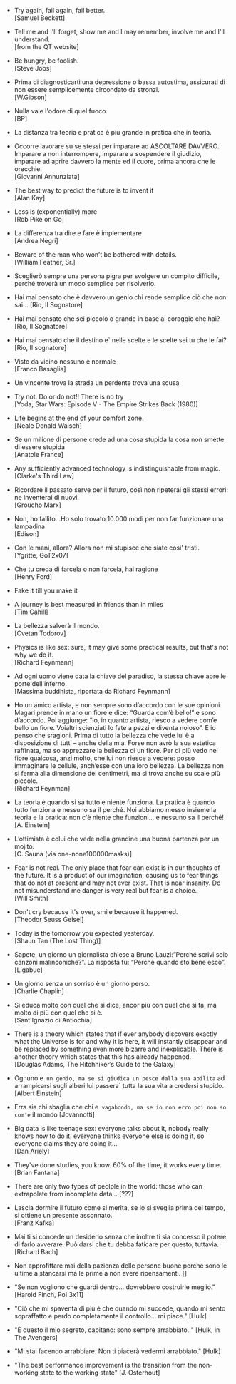 <!-- 
.. link: 
.. description: 
.. tags: personal
.. date: 2013/08/14 17:26:00
.. title: My favourite quotes
.. slug: my-favourite-quotes
-->

* Try again, fail again, fail better.    
[Samuel Beckett]

* Tell me and I'll forget, show me and I may remember, involve me and I'll understand.    
[from the QT website]

* Be hungry, be foolish.    
[Steve Jobs]

* Prima di diagnosticarti una depressione o bassa autostima, assicurati di non essere semplicemente circondato da stronzi.    
[W.Gibson]

* Nulla vale l'odore di quel fuoco.    
[BP]

* La distanza tra teoria e pratica è più grande in pratica che in teoria.    

* Occorre lavorare su se stessi per imparare ad ASCOLTARE DAVVERO. Imparare a non interrompere, imparare a sospendere il giudizio, imparare ad aprire davvero la mente ed il cuore, prima ancora che le orecchie.    
[Giovanni Annunziata]

* The best way to predict the future is to invent it    
[Alan Kay]

* Less is (exponentially) more    
[Rob Pike on Go]

* La differenza tra dire e fare è implementare    
[Andrea Negri]

* Beware of the man who won’t be bothered with details.    
[William Feather, Sr.]

* Sceglierò sempre una persona pigra per svolgere un compito difficile, perché troverà un modo semplice per risolverlo.

* Hai mai pensato che è davvero un genio chi rende semplice ciò che non sai...
[Rio, Il Sognatore]

* Hai mai pensato che sei piccolo o grande in base al coraggio che hai?    
[Rio, Il Sognatore]

* Hai mai pensato che il destino e` nelle scelte e le scelte sei tu che le fai?    
[Rio, Il sognatore]

* Visto da vicino nessuno è normale    
[Franco Basaglia]

* Un vincente trova la strada un perdente trova una scusa

* Try not. Do or do not!! There is no try    
[Yoda, Star Wars: Episode V - The Empire Strikes Back (1980)]

* Life begins at the end of your comfort zone.    
[Neale Donald Walsch]

* Se un milione di persone crede ad una cosa stupida la cosa non smette di essere stupida    
[Anatole France]

* Any sufficiently advanced technology is indistinguishable from magic.    
[Clarke's Third Law]

* Ricordare il passato serve per il futuro, così non ripeterai gli stessi errori: ne inventerai di nuovi.    
[Groucho Marx]

* Non, ho fallito…Ho solo trovato 10.000 modi per non far funzionare una lampadina    
[Edison]

* Con le mani, allora? Allora non mi stupisce che siate cosi' tristi.    
[Ygritte, GoT2x07]

* Che tu creda di farcela o non farcela, hai ragione    
[Henry Ford]

* Fake it till you make it

* A journey is best measured in friends than in miles    
[Tim Cahill]

* La bellezza salverà il mondo.    
[Cvetan Todorov]

* Physics is like sex: sure, it may give some practical results, but that's not why we do it.    
[Richard Feynmann]

* Ad ogni uomo viene data la chiave del paradiso, la stessa chiave apre le porte dell'inferno.    
[Massima buddhista, riportata da Richard Feynmann]

* Ho un amico artista, e non sempre sono d’accordo con le sue opinioni. Magari prende in mano un fiore e dice: “Guarda com’è bello!” e sono d’accordo. Poi aggiunge: “Io, in quanto artista, riesco a vedere com’è bello un fiore. Voialtri scienziati lo fate a pezzi e diventa noioso”.
E io penso che sragioni.
Prima di tutto la bellezza che vede lui è a disposizione di tutti – anche della mia. Forse non avrò la sua estetica raffinata, ma so apprezzare la bellezza di un fiore. Per di più vedo nel fiore qualcosa, anzi molto, che lui non riesce a vedere: posso immaginare le cellule, anch’esse con una loro bellezza. La bellezza non si ferma alla dimensione dei centimetri, ma si trova anche su scale più piccole.     
[Richard Feynman]

* La teoria è quando si sa tutto e niente funziona. La pratica è quando 
tutto funziona e nessuno sa il perché. Noi abbiamo messo insieme la teoria e la 
pratica: non c'è niente che funzioni... e nessuno sa il perché!    
[A. Einstein]

* L’ottimista è colui che vede nella grandine una buona partenza per un mojito.    
[C. Sauna (via one-none100000masks)]

* Fear is not real. The only place that fear can exist is in our thoughts of the future. It is a product of our imagination, causing us to fear things that do not at present and may not ever exist. That is near insanity. Do not misunderstand me danger is very real but fear is a choice.    
[Will Smith]

* Don't cry because it's over, smile because it happened.    
[Theodor Seuss Geisel]

* Today is the tomorrow you expected yesterday.      
[Shaun Tan (The Lost Thing)]

* Sapete, un giorno un giornalista chiese a Bruno Lauzi:”Perché scrivi solo canzoni malinconiche?”. La risposta fu: “Perché quando sto bene esco”.      
[Ligabue]

* Un giorno senza un sorriso è un giorno perso.    
[Charlie Chaplin]

* Si educa molto con quel che si dice, ancor più con quel che si fa, ma molto di più con quel che si è.    
[Sant'Ignazio di Antiochia]

* There is a theory which states that if ever anybody discovers exactly what the Universe is for and why it is here, it will instantly disappear and be replaced by something even more bizarre and inexplicable.  There is another theory which states that this has already happened.    
[Douglas Adams, The Hitchhiker’s Guide to the Galaxy]

* Ognuno e` un genio, ma se si giudica un pesce dalla sua abilita` ad arrampicarsi sugli alberi lui passera` tutta la sua vita a credersi stupido.    
[Albert Einstein]

* Erra sia chi sbaglia che chi e` vagabondo, ma se io non erro poi non so com'e` il mondo 
[Jovannotti]

* Big data is like teenage sex: everyone talks about it, nobody really knows how to do it, everyone thinks everyone else is doing it, so everyone claims they are doing it...    
[Dan Ariely]

* They've done studies, you know. 60% of the time, it works every time.
[Brian Fantana]

* There are only two types of peolple in the world: those who can extrapolate from incomplete data...
[???]

* Lascia dormire il futuro come si merita, se lo si sveglia prima del tempo, si ottiene un presente assonnato.    
[Franz Kafka]

* Mai ti si concede un desiderio senza che inoltre ti sia concesso il potere di farlo avverare. Può darsi che tu debba faticare per questo, tuttavia.
[Richard Bach]

* Non approfittare mai della pazienza delle persone buone perché sono le ultime a stancarsi ma le prime a non avere ripensamenti.
[]

* "Se non vogliono che guardi dentro... dovrebbero costruirle meglio."
[Harold Finch, PoI 3x11]

* "Ciò che mi spaventa di più è che quando mi succede, quando mi sento sopraffatto e perdo completamente il controllo... mi piace."
[Hulk]

* "È questo il mio segreto, capitano: sono sempre arrabbiato. "
[Hulk, in The Avengers]

* "Mi stai facendo arrabbiare. Non ti piacerà vedermi arrabbiato."
[Hulk]

* "The best performance improvement is the transition from the non-working state to the working state" 
[J. Osterhout]
